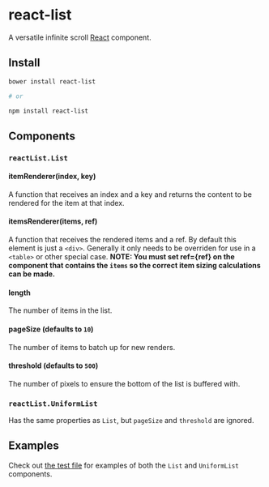 # react-list

A versatile infinite scroll [React] component.

## Install

```bash
bower install react-list

# or

npm install react-list
```

## Components

### `reactList.List`

#### itemRenderer(index, key)

A function that receives an index and a key and returns the content to be
rendered for the item at that index.

#### itemsRenderer(items, ref)

A function that receives the rendered items and a ref. By default this element
is just a `<div>`. Generally it only needs to be overriden for use in a
`<table>` or other special case. **NOTE: You must set ref={ref} on the component
that contains the `items` so the correct item sizing calculations can be made.**

#### length

The number of items in the list.

#### pageSize (defaults to `10`)

The number of items to batch up for new renders.

#### threshold (defaults to `500`)

The number of pixels to ensure the bottom of the list is buffered with.

### `reactList.UniformList`

Has the same properties as `List`, but `pageSize` and `threshold` are ignored.


## Examples

Check out [the test file] for examples of both the `List` and `UniformList` components.

[React]: https://github.com/facebook/react
[the test file]: https://orgsync.github.io/react-list/
